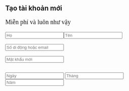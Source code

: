 <html><head></head>
<head>
<style>
h1 {
    text-align: center;
}
p {
    font-family: verdana;
    font-size: 20px;
}
</style>
</head>
<body>

<h2>Tạo tài khoản mới</h2>
<p>Miễn phí và luôn như vậy</p>
</body>
<form action="/action_page.php">
  <input type="text" name="fname" placeholder="Họ"><input type="text" name="lname" placeholder="Tên"><br><br>
	<input type="text" name="lname" placeholder="Số di động hoặc email"><br><br>
	<input type="password" name="lname" placeholder="Mật khẩu mới"><br><br>
</form>
<input list="Ngày" name="Ngày" placeholder="Ngày">
<datalist id="Ngày">
	<option value="1">
  	</option><option value="2">
  	</option><option value="3">
  	</option><option value="4">
  	</option><option value="5">
	</option><option value="6">
	</option><option value="7">
	</option><option value="8">
	</option><option value="9">
	</option><option value="10">
	</option><option value="11">
	</option><option value="12">
	</option><option value="13">
	</option><option value="14">
	</option><option value="15">
	</option><option value="16">
	</option><option value="17">
	</option><option value="18">
	</option><option value="19">
	</option><option value="20">
	</option><option value="21">
	</option><option value="22">
	</option><option value="23">
	</option><option value="24">
	</option><option value="25">
	</option><option value="26">
	</option><option value="27">
	</option><option value="28">
	</option><option value="29">
	</option><option value="30">
	</option><option value="31">
	</option></datalist>
    <input list="Tháng" name="Tháng" placeholder="Tháng">
    <datalist id="Tháng">
	<option value="1">
  	</option><option value="2">
  	</option><option value="3">
  	</option><option value="4">
  	</option><option value="5">
	</option><option value="6">
	</option><option value="7">
	</option><option value="8">
	</option><option value="9">
	</option><option value="10">
	</option><option value="11">
	</option><option value="12">
	</option></datalist>
    <input list="Năm" name="Năm" placeholder="Năm">
    <datalist id="Năm">
	
<option value="1958">
</option><option value="1959">
</option><option value="1960">
</option><option value="1961">
</option><option value="1962">
</option><option value="1963">
</option><option value="1964">
</option><option value="1965">
</option><option value="1966">
</option><option value="1967">
</option><option value="1968">
</option><option value="1969">
</option><option value="1970">
</option><option value="1971">
</option><option value="1972">
</option><option value="1973">
</option><option value="1974">
</option><option value="1975">
</option><option value="1976">
</option><option value="1977">
</option><option value="1978">
</option><option value="1979">
</option><option value="1980">
</option><option value="1981">
</option><option value="1982">
</option><option value="1983">
</option><option value="1984">
</option><option value="1985">
</option><option value="1986">
</option><option value="1987">
</option><option value="1988">
</option><option value="1989">
</option><option value="1990">
</option><option value="1991">
</option><option value="1992">
</option><option value="1993">
</option><option value="1994">
</option><option value="1995">
</option><option value="1996">
</option><option value="1997">
</option><option value="1998">
</option><option value="1999">
</option><option value="2000">
</option><option value="2001">
</option><option value="2002">
</option><option value="2003">
</option><option value="2004">
</option><option value="2005">
</option><option value="2006">
</option><option value="2007">
</option><option value="2008">
</option><option value="2009">
</option><option value="2010">
</option><option value="2011">
</option><option value="2012">
</option><option value="2013">
</option><option value="2014">
</option><option value="2015">
</option><option value="2016">
</option><option value="2017">
  
	</option></datalist>
    <datalist id="year">
	
<option value="1958">
</option><option value="1959">
</option><option value="1960">
</option><option value="1961">
</option><option value="1962">
</option><option value="1963">
</option><option value="1964">
</option><option value="1965">
</option><option value="1966">
</option><option value="1967">
</option><option value="1968">
</option><option value="1969">
</option><option value="1970">
</option><option value="1971">
</option><option value="1972">
</option><option value="1973">
</option><option value="1974">
</option><option value="1975">
</option><option value="1976">
</option><option value="1977">
</option><option value="1978">
</option><option value="1979">
</option><option value="1980">
</option><option value="1981">
</option><option value="1982">
</option><option value="1983">
</option><option value="1984">
</option><option value="1985">
</option><option value="1986">
</option><option value="1987">
</option><option value="1988">
</option><option value="1989">
</option><option value="1990">
</option><option value="1991">
</option><option value="1992">
</option><option value="1993">
</option><option value="1994">
</option><option value="1995">
</option><option value="1996">
</option><option value="1997">
</option><option value="1998">
</option><option value="1999">
</option><option value="2000">
</option><option value="2001">
</option><option value="2002">
</option><option value="2003">
</option><option value="2004">
</option><option value="2005">
</option><option value="2006">
</option><option value="2007">
</option><option value="2008">
</option><option value="2009">
</option><option value="2010">
</option><option value="2011">
</option><option value="2012">
</option><option value="2013">
</option><option value="2014">
</option><option value="2015">
</option><option value="2016">
</option><option value="2017">
  
	</option></datalist>
	<br>
	<input type="radio" name="gender" value="Nam" checked="">
     Nam
  <input type="radio" name="gender" value="Nữ">
   Nữ
   <br>
   <input type="submit" value="Đăng ký">
</html>
